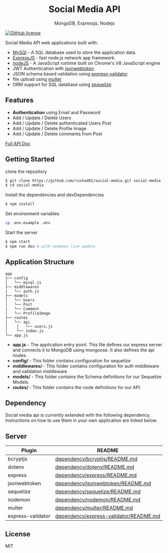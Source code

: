 <h1 align="center">
Social Media API
</h1>
<p align="center">
MongoDB, Expressjs, Nodejs
</p>

[![GitHub license](https://img.shields.io/badge/license-MIT-blue.svg)](https://github.com/georgesimos/nodejs-starter/blob/master/LICENSE)

Social Media API  web applications built with:

- [MySQl](https://www.mysql.com/) - A SQL database used to store the application data.
- [ExpressJS](https://expressjs.com/) - fast node.js network app framework.
- [nodeJS](https://nodejs.org/) - A JavaScript runtime built on Chrome's V8 JavaScript engine
- JWT Authentication with [jsonwebtoken](https://github.com/auth0/node-jsonwebtoken)
- JSON schema based validation using [express-validator](https://express-validator.github.io/)
- file upload using [multer](https://github.com/expressjs/multer)
- ORM support for SQL database using [sequelize](https://github.com/sequelize/sequelize/blob/main/README.md)
## Features

- **Authentication** using Email and Password
- Add / Update / Delete Users
- Add / Update / Delete authenticated Users Post
- Add / Update / Delete Profile Image
- Add / Update / Delete comments from Post

[Full API Doc](https://github.com/rushad01/social-media/blob/main/routes/README.md)

## Getting Started

clone the repository

```sh
$ git clone https://github.com/rushad01/social-media.git social-media
$ cd social-media
```

Install the dependencies and devDependencies

```sh
$ npm install
```

Set environment variables

```sh
cp .env.example .env
```

Start the server

```sh
$ npm start
$ npm run dev # with nodemon live update
```

## Application Structure

```
app
├── config
│   └── mysql.js
├── middlewares   
|   └── auth.js
├── models
│   └── Users
|   └── Post
|   └── Comment
|   └── ProfileImage
├── routes
│   └── api
│    │   └── users.js
│    └── index.js      
└── app.js
```

- <b>app.js</b> - The application entry point. This file defines our express server and connects it to MongoDB using mongoose. It also defines the api routes.
- <b>config/ </b> - This folder contains configuration for sequelize
- <b>middlewares/ </b> - This folder contains configuration for auth middleware and validation middleware
- <b>models/</b> - This folder contains the Schema definitions for our Sequelize Models.
- <b>routes/ </b> - This folder contains the route definitions for our API.



## Dependency

Social media api is currently extended with the following dependency. Instructions on how to use them in your own application are linked below.

## Server

| Plugin                 | README                                                                                                                    |
| ---------------------- | ------------------------------------------------------------------------------------------------------------------------- |
| bcryptjs               | [dependency/bcryptjs/README.md](https://github.com/dcodeIO/bcrypt.js/blob/master/README.md)                                  |
| dotenv                 | [dependency/dotenv/README.md](https://github.com/motdotla/dotenv/blob/master/README.md)                                      |
| express                | [dependency/express/README.md](https://github.com/expressjs/express/blob/master/Readme.md)                                   |
| jsonwebtoken           | [dependency/jsonwebtoken/README.md](https://github.com/auth0/node-jsonwebtoken/blob/master/README.md)                        |
| sequelize              | [dependency/sequelize/README.md](https://github.com/sequelize/sequelize/blob/main/README.md)                                 |
| nodemon                | [dependency/nodemon/README.md](https://github.com/remy/nodemon/blob/master/README.md)                                        |
| multer                 | [dependency/multer/README.md](https://github.com/expressjs/multer/blob/master/README.md)                                     |
| express-validator      |[dependency/express-validator/README.md](https://github.com/express-validator/express-validator/blob/master/README.md)        |

## License

MIT
